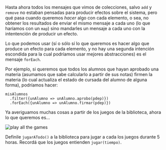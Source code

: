 Hasta ahora todos los mensajes que vimos de colecciones, salvo `add` y `remove` no estaban pensadas para producir efectos sobre el sistema, pero qué pasa cuando queremos *hacer* algo con cada elemento, o sea, no obtener los resultados de enviar el mismo mensaje a cada uno (lo que haríamos con un `map`) sino mandarles un mensaje a cada uno con la intentención de producir un efecto.

Lo que podemos usar (sí o sólo sí lo que queremos es hacer algo que produce un efecto para cada elemento, y no hay una segunda intención escondida para la cual podríamos usar mejores abstracciones) es el mensaje `forEach`.

Por ejemplo, si queremos que todos los alumnos que hayan aprobado una materia (asumamos que sabe calcularlo a partir de sus notas) firmen la materia (lo cual actualiza el estado de cursada del alumno de alguna forma), podríamos hacer:

```wollok
misAlumnos
  .filter({unAlumno => unAlumno.aprobo(pdep)})
  .forEach({unAlumno => unAlumno.firmar(pdep)})
```

Ya averiguamos muchas cosas a partir de los juegos de la biblioteca, ahora lo que queremos es...

![play all the games](http://s2.quickmeme.com/img/eb/eb453777d7faf7608ba6fca4b24a4ea7374756b53813895b7273bd7076c16cc0.jpg)

Definile `jugarATodo()` a la biblioteca para jugar a cada los juegos durante 5 horas. Recordá que los juegos entienden `jugar(tiempo)`.
